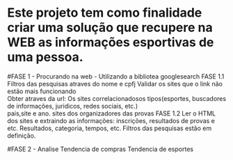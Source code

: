 # Este projeto tem como finalidade criar uma solução que recupere na WEB as informações esportivas de uma pessoa.  
 
#FASE 1 - Procurando na web - Utilizando a bibliotea googlesearch
        FASE 1.1
          Filtros das pesquisas atraves do nome e cpfj
          Validar os sites que o link não estão mais funcionando          
          Obter atraves da url:
                Os sites correlacionadosos tipos(esportes, buscadores de informações, juridicos, redes sociais, etc.)                
                pais,site e ano.
                sites dos organizadores das provas
        FASE 1.2
          Ler o HTML dos sites e extraindo as informações: inscrições, resultados de provas e etc.
          Resultados, categoria, tempos, etc.
          Filtros das pesquisas estão em definição.

#FASE 2 - Analise
      Tendencia de compras
      Tendencia de esportes
